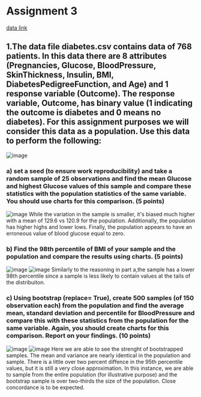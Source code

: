 # Assignment 3
[data link](https://app.box.com/s/7qv44umhw0vnzgmoe9krfkfkv5kf2atv)
## 1.The data file diabetes.csv contains data of 768 patients. In this data there are 8 attributes (Pregnancies, Glucose, BloodPressure, SkinThickness, Insulin, BMI, DiabetesPedigreeFunction, and Age) and 1 response variable (Outcome). The response variable, Outcome, has binary value (1 indicating the outcome is diabetes and 0 means no diabetes). For this assignment purposes we will consider this data as a population. Use this data to perform the following:
![image](https://github.com/Luke-J-Miller/CS5530/assets/111100132/1c7d1988-9551-4406-9a1c-efce71827c33)
### a) set a seed (to ensure work reproducibility) and take a random sample of 25 observations and find the mean Glucose and highest Glucose values of this sample and compare these statistics with the population statistics of the same variable. You should use charts for this comparison. (5 points)
![image](https://github.com/Luke-J-Miller/CS5530/assets/111100132/8424cd0c-fa41-42f8-8a0a-a574a7a7686f)
While the variation in the sample is smaller, it's biased much higher with a mean of 129.6 vs 120.9 for the population.  Additionally, the population has higher highs and lower lows. Finally, the population appears to have an erroneous value of blood glucose equal to zero.
### b) Find the 98th percentile of BMI of your sample and the population and compare the results using charts. (5 points)
![image](https://github.com/Luke-J-Miller/CS5530/assets/111100132/a3d76837-7bc7-4f7f-9674-1a1e865b6abb)
![image](https://github.com/Luke-J-Miller/CS5530/assets/111100132/1237d8df-a77f-46ca-8ea3-8990bdec4184)
Similarly to the reasoning in part a,the sample has a lower 98th percentile since a sample is less likely to contain values at the tails of the distribuiton.
### c) Using bootstrap (replace= True), create 500 samples (of 150 observation each) from the population and find the average mean, standard deviation and percentile for BloodPressure and compare this with these statistics from the population for the same variable. Again, you should create charts for this comparison. Report on your findings. (10 points)
![image](https://github.com/Luke-J-Miller/CS5530/assets/111100132/500caa4a-fece-4ffb-9dea-9d4f9855aa24)
![image](https://github.com/Luke-J-Miller/CS5530/assets/111100132/a98e5073-6e4d-446a-9101-2fc047dd227c)
Here we are able to see the strenght of bootstrapped samples. The mean and variance are nearly identical in the population and sample.  There is a little over two percent diffence in the 95th percentile values, but it is still a very close approximation.  In this instance, we are able to sample from the entire population (for illustrative purpose) and the bootstrap sample is over two-thirds the size of the population.  Close concordance is to be expected.
